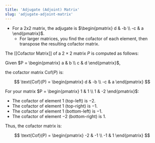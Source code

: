 ```yaml
---
title: 'Adjugate (Adjoint) Matrix'
slug: 'adjugate-adjoint-matrix'
---
```


- For a 2x2 matrix, the adjugate is $\begin{pmatrix} d & -b \\ -c & a \end{pmatrix}$.
   - For larger matrices, you find the cofactor of each element, then transpose the resulting cofactor matrix.

The [[Cofactor Matrix]] of a $2 \times 2$ matrix $P$ is computed as follows:

Given $P = \begin{pmatrix} a & b \\ c & d \end{pmatrix}$,

the cofactor matrix $\text{Cof}(P)$ is:

$$ \text{Cof}(P) = \begin{pmatrix} d & -b \\ -c & a \end{pmatrix} $$

For your matrix $P = \begin{pmatrix} 1 & 1 \\ 1 & -2 \end{pmatrix}$:

- The cofactor of element $1$ (top-left) is $-2$.
- The cofactor of element $1$ (top-right) is $-1$.
- The cofactor of element $1$ (bottom-left) is $-1$.
- The cofactor of element $-2$ (bottom-right) is $1$.

Thus, the cofactor matrix is:

$$ \text{Cof}(P) = \begin{pmatrix} -2 & -1 \\ -1 & 1 \end{pmatrix} $$